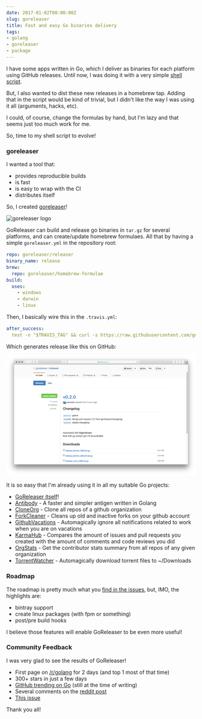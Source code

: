 ```yaml
---
date: 2017-01-02T00:00:00Z
slug: goreleaser
title: Fast and easy Go binaries delivery
tags:
- golang
- goreleaser
- package
---
```


I have some apps written in Go, which I deliver as binaries for each
platform using GitHub releases. Until now, I was doing it with a very
simple [shell script](https://github.com/goreleaser/goreleaser.github.io).

<!--more-->

But, I also wanted to dist these new releases in a homebrew tap. Adding that
in the script would be kind of trivial, but I didn't like the way I was using
it all (arguments, hacks, etc).

I could, of course, change the formulas by hand, but I'm lazy and that seems
just too much work for me.

So, time to my shell script to evolve!

### goreleaser

I wanted a tool that:

- provides reproducible builds
- is fast
- is easy to wrap with the CI
- distributes itself

So, I created [goreleaser](https://github.com/goreleaser/releaser)!

![goreleaser logo](https://avatars2.githubusercontent.com/u/24697112?v=3&s=200)

GoReleaser can build and release go binaries in `tar.gz` for several platforms,
and can create/update homebrew formulaes. All that by having a simple
`goreleaser.yml` in the repository root:

```yaml
repo: goreleaser/releaser
binary_name: release
brew:
  repo: goreleaser/homebrew-formulae
build:
  oses:
    - windows
    - darwin
    - linux
```

Then, I basically wire this in the `.travis.yml`:

```yaml
after_success:
  test -n "$TRAVIS_TAG" && curl -s https://raw.githubusercontent.com/goreleaser/get/master/latest | bash
```

Which generates release like this on GitHub:

![Release screenshot](/public/images/goreleaser-release-example.png)

It is so easy that I'm already using it in all my suitable Go projects:

- [GoReleaser itself](https://github.com/goreleaser/releaser)!
- [Antibody](https://github.com/getantibody/antibody) - A faster and simpler
  antigen written in Golang
- [CloneOrg](https://github.com/caarlos0/clone-org) - Clone all repos
  of a github organization
- [ForkCleaner](https://github.com/caarlos0/fork-cleaner) - Cleans up old
  and inactive forks on your github account
- [GithubVacations](https://github.com/caarlos0/github-vacations) -
  Automagically ignore all notifications related to work when you are on vacations
- [KarmaHub](https://github.com/caarlos0/karmahub) - Compares the amount of
  issues and pull requests you created with the amount of comments and code
  reviews you did
- [OrgStats](https://github.com/caarlos0/org-stats) - Get the contributor
  stats summary from all repos of any given organization
- [TorrentWatcher](https://github.com/caarlos0/twatcher) - Automagically
  download torrent files to ~/Downloads

### Roadmap

The roadmap is pretty much what you
[find in the issues](https://github.com/goreleaser/releaser/issues),
but, IMO, the highlights are:

- bintray support
- create linux packages (with fpm or something)
- post/pre build hooks

I believe those features will enable GoReleaser to be even more useful!

### Community Feedback

I was very glad to see the results of GoReleaser!

- First page on [/r/golang](https://www.reddit.com/r/golang/) for 2 days (and
  top 1 most of that time)
- 300+ stars in just a few days
- [GitHub trending on Go](https://github.com/trending/go) (still at the time
  of writing)
- Several comments on the [reddit post](https://www.reddit.com/r/golang/comments/5l3i9b/deliver_go_binaries_as_fast_and_easy_as_possible/)
- [This issue](https://github.com/goreleaser/releaser/issues/26)

Thank you all!
